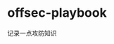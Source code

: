 









































































































































































# offsec-playbook
记录一点攻防知识
